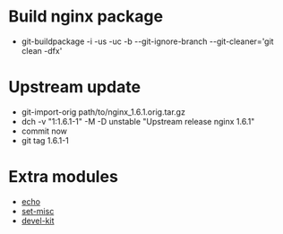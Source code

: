 Build nginx package
===================

* git-buildpackage -i -us -uc -b --git-ignore-branch --git-cleaner='git clean -dfx'


Upstream update
===============

* git-import-orig path/to/nginx\_1.6.1.orig.tar.gz
* dch -v "1:1.6.1-1" -M -D unstable "Upstream release nginx 1.6.1"
* commit now
* git tag 1.6.1-1


Extra modules
=============

* [echo](http://wiki.nginx.org/NginxHttpEchoModule)
* [set-misc](http://wiki.nginx.org/NginxHttpSetMiscModule)
* [devel-kit](https://github.com/simpl/ngx_devel_kit)


